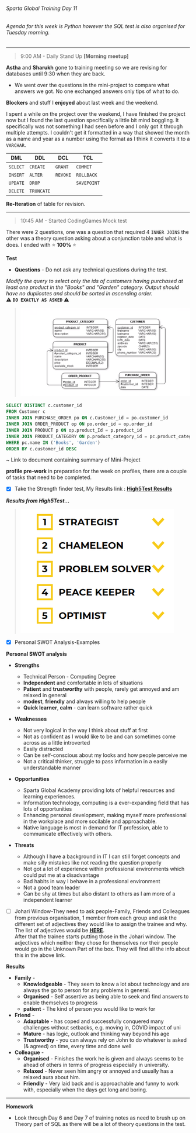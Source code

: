 ###### Sparta Global Training Day 11
###### Agenda for this week is Python however the SQL test is also organised for Tuesday morning.
___

> 9:00 AM - Daily Stand Up **[Morning meetup]**

**Astha** and **Sharukh** gone to training meeting so we are revising for databases until 9:30
when they are back.

- We went over the questions in the mini-project to compare what answers we got. No one exchanged 
answers only tips of what to do.

**Blockers** and stuff I **enjoyed** about last week and the weekend.

I spent a while on the project over the weekend, I have finished the project now but I 
found the last question specifically a little bit mind boggling. It specifically was not 
something I had seen before and I only got it through multiple attempts. I couldn't 
get it formatted in a way that showed the month as a name and year as a number using the format
as I think it converts it to a `VARCHAR`. 

| DML    | DDL      | DCL    | TCL       |
|--------|----------|--------|-----------|
| `SELECT` | `CREATE`   | `GRANT`  | `COMMIT`    |
| `INSERT` | `ALTER`    | `REVOKE` | `ROLLBACK`  |
| `UPDATE` | `DROP`     |          | `SAVEPOINT` |
| `DELETE` | `TRUNCATE` |          |           |

**Re-Iteration** of table for revision.

___

> 10:45 AM - Started CodingGames Mock test

There were 2 questions, one was a question that required 4 `INNER JOINS` the other was a theory question 
asking about a conjunction table and what is does. I ended with :star: **100%** :star: 

**Test**
- **Questions** - Do not ask any technical questions during the test.

_Modify the query to select only the ids of customers having purchased at least one product in the "Books" and "Garden" category.
Output should have no duplicates and should be sorted in ascending order._ <br> 
:warning: **`DO EXACTLY AS ASKED`** :warning:

> ![alt text](../../Images/SQL_MockExam_CodinGames.PNG "Question 1 in the mock exam")


```sql 
SELECT DISTINCT c.customer_id
FROM Customer c
INNER JOIN PURCHASE_ORDER po ON c.Customer_id = po.customer_id
INNER JOIN ORDER_PRODUCT op ON po.order_id = op.order_id 
INNER JOIN PRODUCT p ON op.product_Id = p.product_id
INNER JOIN PRODUCT_CATEGORY ON p.product_category_id = pc.product_category_id
WHERE pc.name IN ('Books', 'Garden')
ORDER BY c.customer_id DESC
```

~ Link to document containing summary of Mini-Project

**profile pre-work** in preparation for the week on profiles, there are a couple of tasks that need to be completed.

- [x] Take the Strength finder test, My Results link : **[High5Test Results](https://high5test.com/test/result-your-friend/ODM2MjY4)**

**_Results from High5Test..._**
 
> ![alt text](../../Images/High5_Results.PNG "Question 1 in the mock exam")

- [x] Personal SWOT Analysis-Examples

 **Personal SWOT analysis**
*  **Strengths**
    * Technical Person - Computing Degree
    * **Independent** and comfortable in lots of situations
    * **Patient** and **trustworthy** with people, rarely get annoyed and am relaxed in general
    * **modest**, **friendly** and always willing to help people
    * **Quick learner**, **calm** - can learn software rather quick
    
* **Weaknesses**
    * Not very logical in the way I think about stuff at first
    * Not as confident as I would like to be and can sometimes come across as a little introverted
    * Easily distracted 
    * Can be self-conscious about my looks and how people perceive me 
    * Not a critical thinker, struggle to pass information in a easily understandable manner
    
* **Opportunities**
    * Sparta Global Academy providing lots of helpful resources and learning experiences.
    * Information technology, computing is a ever-expanding field that has lots of opportunities
    * Enhancing personal development, making myself more professional in the workplace and more socilable and approachable.
    * Native language is most in demand for IT profession, able to communicate effectively with others.
    
* **Threats** 
    * Although I have a background in IT I can still forget concepts and make silly mistakes like not
    reading the question properly
    * Not got a lot of experience within professional environments which could put me at a disadvantage 
    * Bad habits in way I behave in a professional environment
    * Not a good team leader 
    * Can be shy at times but also distant to others as I am more of a independent learner


- [ ] Johari Window-They need to ask people-Family, Friends and Colleagues from previous organisation, 1 member from each group and ask the different set of adjectives they would like to assign the trainee and why. <br>
The list of adjectives would be **[HERE](https://en.wikipedia.org/wiki/Johari_window)**. <br>
After that the trainee starts putting those in the Johari window. The adjectives which neither they chose for themselves nor their people would go in the Unknown Part of the box. They will find all the info about this in the above link.

**Results**
 
* **Family** - <br>
    * **Knowledgeable** - They seem to know a lot about technology and are always the go to person for any problems in general.
    * **Organised** - Self assertive as being able to seek and find answers to enable themselves to progress
    * **patient** - The kind of person you would like to work for 
* **Friend** - <br>
    * **Adaptable** - has coped and successfully conquered many challenges without setbacks, 
    e.g. moving in, COVID impact of uni
    * **Mature** - has logic, outlook and thinking way beyond his age
    * **Trustworthy** - you can always rely on John to do whatever is asked (& agreed) on time, 
    every time and done well
* **Colleague** - <br>
    * **Organised** - Finishes the work he is given and always seems to be ahead of others in terms of progress 
    especially in university.
    * **Relaxed** - Never seen him angry or annoyed and usually has a relaxed aura about him.
    * **Friendly** - Very laid back and is approachable and funny to work with, especially when the days get long and 
    boring. 
    
    
___
**Homework** 
* Look through Day 6 and Day 7 of training notes as need to brush up on Theory part of SQL as there will be a lot of theory 
questions in the test.
